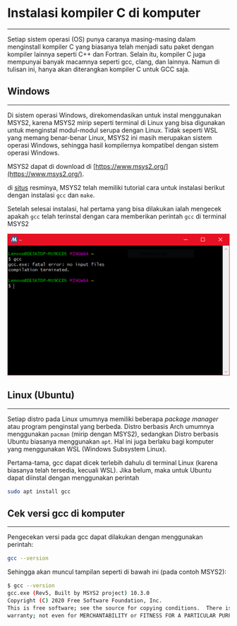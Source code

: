 # Instalasi kompiler C di komputer
---
Setiap sistem operasi (OS) punya caranya masing-masing dalam menginstall kompiler C yang biasanya telah menjadi satu paket dengan kompiler lainnya seperti C++ dan Fortran. Selain itu, kompiler C juga mempunyai banyak macamnya seperti gcc, clang, dan lainnya. Namun di tulisan ini, hanya akan diterangkan kompiler C untuk GCC saja.

## Windows
---
Di sistem operasi Windows, direkomendasikan untuk instal menggunakan MSYS2, karena MSYS2 mirip seperti terminal di Linux yang bisa digunakan untuk menginstal modul-modul serupa dengan Linux. Tidak seperti WSL yang memang benar-benar Linux, MSYS2 ini masih merupakan sistem operasi Windows, sehingga hasil kompilernya kompatibel dengan sistem operasi Windows.

MSYS2 dapat di download di [https://www.msys2.org/](https://www.msys2.org/).

di [situs](https://www.msys2.org/) resminya, MSYS2 telah memiliki tutorial cara untuk instalasi berikut dengan instalasi `gcc` dan `make`.

Setelah selesai instalasi, hal pertama yang bisa dilakukan ialah mengecek apakah `gcc` telah terinstal dengan cara memberikan perintah `gcc` di terminal MSYS2

![pengecekan gcc di MSYS2](https://raw.githubusercontent.com/yudhastyawan/catatan-yudha/refs/heads/gh-pages/assets/images/pemrog_c_01.png)

## Linux (Ubuntu)
---
Setiap distro pada Linux umumnya memiliki beberapa *package manager* atau program penginstal yang berbeda. Distro berbasis Arch umumnya menggunakan `pacman` (mirip dengan MSYS2), sedangkan Distro berbasis Ubuntu biasanya menggunakan `apt`. Hal ini juga berlaku bagi komputer yang menggunakan WSL (Windows Subsystem Linux).

Pertama-tama, gcc dapat dicek terlebih dahulu di terminal Linux (karena biasanya telah tersedia, kecuali WSL). Jika belum, maka untuk Ubuntu dapat diinstal dengan menggunakan perintah

```bash
sudo apt install gcc
```

## Cek versi gcc di komputer
---
Pengecekan versi pada gcc dapat dilakukan dengan menggunakan perintah:

```bash
gcc --version
```

Sehingga akan muncul tampilan seperti di bawah ini (pada contoh MSYS2):

```bash
$ gcc --version
gcc.exe (Rev5, Built by MSYS2 project) 10.3.0
Copyright (C) 2020 Free Software Foundation, Inc.
This is free software; see the source for copying conditions.  There is NO
warranty; not even for MERCHANTABILITY or FITNESS FOR A PARTICULAR PURPOSE.
```